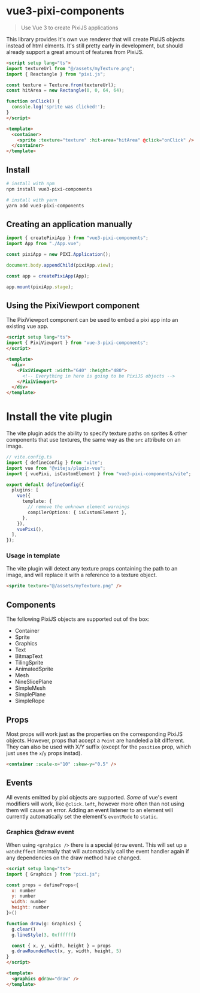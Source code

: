# vue3-pixi-components

> Use Vue 3 to create PixiJS applications

This library provides it's own vue renderer that will create PixiJS objects instead of html elments. It's still pretty early in development, but should already support a great amount of features from PixiJS.

```html
<script setup lang="ts">
import textureUrl from "@/assets/myTexture.png";
import { Reactangle } from "pixi.js";

const texture = Texture.from(textureUrl);
const hitArea = new Rectangle(0, 0, 64, 64);

function onClick() {
  console.log('sprite was clicked!');
}
</script>

<template>
  <container>
    <sprite :texture="texture" :hit-area="hitArea" @click="onClick" />
  </container>
</template>
```

## Install

```sh
# install with npm
npm install vue3-pixi-components

# install with yarn
yarn add vue3-pixi-components
```

## Creating an application manually

```ts
import { createPixiApp } from "vue3-pixi-components";
import App from "./App.vue";

const pixiApp = new PIXI.Application();

document.body.appendChild(pixiApp.view);

const app = createPixiApp(App);

app.mount(pixiApp.stage);
```

## Using the PixiViewport component

The PixiViewport component can be used to embed a pixi app into an existing vue app.

```html
<script setup lang="ts">
import { PixiViewport } from "vue-3-pixi-components";
</script>

<template>
  <div>
    <PixiViewport :width="640" :height="480">
      <!-- Everything in here is going to be PixiJS objects -->
    </PixiViewport>
  </div>
</template>
```

# Install the vite plugin

The vite plugin adds the ability to specify texture paths on sprites & other components that use textures, the same way as the `src` attribute on an image.

```ts
// vite.config.ts
import { defineConfig } from "vite";
import vue from "@vitejs/plugin-vue";
import { vuePixi, isCustomElement } from "vue3-pixi-components/vite";

export default defineConfig({
  plugins: [
    vue({
      template: {
        // remove the unknown element warnings
        compilerOptions: { isCustomElement },
      },
    }),
    vuePixi(),
  ],
});
```

### Usage in template

The vite plugin will detect any texture props containing the path to an image, and will replace it with a reference to a texture object.

```html
<sprite texture="@/assets/myTexture.png" />
```

## Components

The following PixiJS objects are supported out of the box:

* Container
* Sprite
* Graphics
* Text
* BitmapText
* TilingSprite
* AnimatedSprite
* Mesh
* NineSlicePlane
* SimpleMesh
* SimplePlane
* SimpleRope

## Props

Most props will work just as the properties on the corresponding PixiJS objects. However, props that accept a `Point` are handeled a bit different. They can also be used with X/Y suffix (except for the `position` prop, which just uses the `x`/`y` props instad).
```html
<container :scale-x="10" :skew-y="0.5" />
```

## Events

All events emitted by pixi objects are supported. *Some* of vue's event modifiers will work, like `@click.left`, however more often than not using them will cause an error. Adding an event listener to an element will currently automatically set the element's `eventMode` to `static`.

### Graphics @draw event
When using `<grahpics />` there is a special `@draw` event.
This will set up a `watchEffect` internally that will automatically call the event handler again if any dependencies on the draw method have changed.

```html
<script setup lang="ts">
import { Graphics } from "pixi.js";

const props = defineProps<{
  x: number
  y: number
  width: number
  height: number
}>()

function draw(g: Graphics) {
  g.clear()
  g.lineStyle(3, 0xffffff)

  const { x, y, width, height } = props
  g.drawRoundedRect(x, y, width, height, 5)
}
</script>

<template>
  <graphics @draw="draw" />
</template>
```

